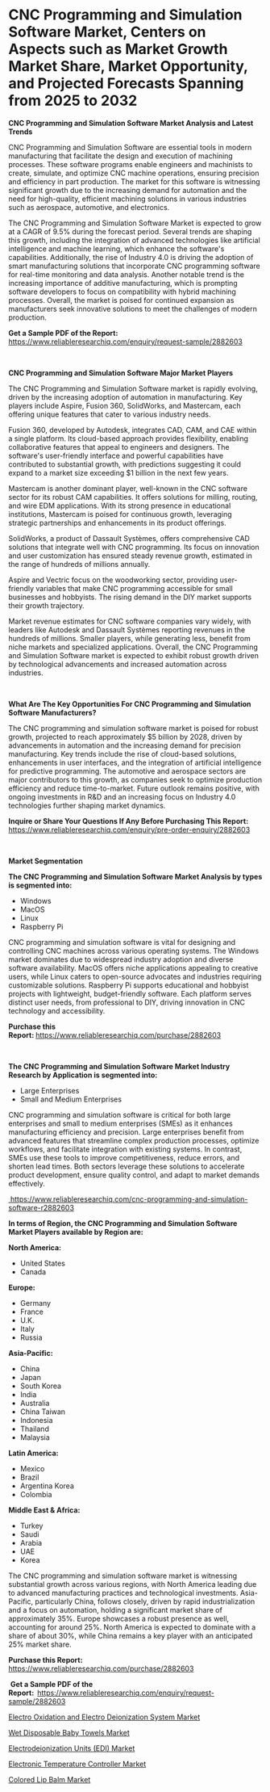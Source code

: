 <p><h1>CNC Programming and Simulation Software Market, Centers on Aspects such as Market Growth Market Share, Market Opportunity, and Projected Forecasts Spanning from 2025 to 2032</h1></p><p><strong>CNC Programming and Simulation Software Market Analysis and Latest Trends</strong></p>
<p><p>CNC Programming and Simulation Software are essential tools in modern manufacturing that facilitate the design and execution of machining processes. These software programs enable engineers and machinists to create, simulate, and optimize CNC machine operations, ensuring precision and efficiency in part production. The market for this software is witnessing significant growth due to the increasing demand for automation and the need for high-quality, efficient machining solutions in various industries such as aerospace, automotive, and electronics.</p><p>The CNC Programming and Simulation Software Market is expected to grow at a CAGR of 9.5% during the forecast period. Several trends are shaping this growth, including the integration of advanced technologies like artificial intelligence and machine learning, which enhance the software's capabilities. Additionally, the rise of Industry 4.0 is driving the adoption of smart manufacturing solutions that incorporate CNC programming software for real-time monitoring and data analysis. Another notable trend is the increasing importance of additive manufacturing, which is prompting software developers to focus on compatibility with hybrid machining processes. Overall, the market is poised for continued expansion as manufacturers seek innovative solutions to meet the challenges of modern production.</p></p>
<p><strong>Get a Sample PDF of the Report:&nbsp;</strong> <a href="https://www.reliableresearchiq.com/enquiry/request-sample/2882603?utm_campaign=99&utm_medium=2&utm_source=Github&utm_content=ia&utm_term=13032025&utm_id=cnc-programming-and-simulation-software">https://www.reliableresearchiq.com/enquiry/request-sample/2882603</a></p>
<p>&nbsp;</p>
<p><strong>CNC Programming and Simulation Software Major Market Players</strong></p>
<p><p>The CNC Programming and Simulation Software market is rapidly evolving, driven by the increasing adoption of automation in manufacturing. Key players include Aspire, Fusion 360, SolidWorks, and Mastercam, each offering unique features that cater to various industry needs.</p><p>Fusion 360, developed by Autodesk, integrates CAD, CAM, and CAE within a single platform. Its cloud-based approach provides flexibility, enabling collaborative features that appeal to engineers and designers. The software's user-friendly interface and powerful capabilities have contributed to substantial growth, with predictions suggesting it could expand to a market size exceeding $1 billion in the next few years.</p><p>Mastercam is another dominant player, well-known in the CNC software sector for its robust CAM capabilities. It offers solutions for milling, routing, and wire EDM applications. With its strong presence in educational institutions, Mastercam is poised for continuous growth, leveraging strategic partnerships and enhancements in its product offerings.</p><p>SolidWorks, a product of Dassault Systèmes, offers comprehensive CAD solutions that integrate well with CNC programming. Its focus on innovation and user customization has ensured steady revenue growth, estimated in the range of hundreds of millions annually.</p><p>Aspire and Vectric focus on the woodworking sector, providing user-friendly variables that make CNC programming accessible for small businesses and hobbyists. The rising demand in the DIY market supports their growth trajectory.</p><p>Market revenue estimates for CNC software companies vary widely, with leaders like Autodesk and Dassault Systèmes reporting revenues in the hundreds of millions. Smaller players, while generating less, benefit from niche markets and specialized applications. Overall, the CNC Programming and Simulation Software market is expected to exhibit robust growth driven by technological advancements and increased automation across industries.</p></p>
<p>&nbsp;</p>
<p><strong>What Are The Key Opportunities For CNC Programming and Simulation Software Manufacturers?</strong></p>
<p><p>The CNC programming and simulation software market is poised for robust growth, projected to reach approximately $5 billion by 2028, driven by advancements in automation and the increasing demand for precision manufacturing. Key trends include the rise of cloud-based solutions, enhancements in user interfaces, and the integration of artificial intelligence for predictive programming. The automotive and aerospace sectors are major contributors to this growth, as companies seek to optimize production efficiency and reduce time-to-market. Future outlook remains positive, with ongoing investments in R&D and an increasing focus on Industry 4.0 technologies further shaping market dynamics.</p></p>
<p><strong>Inquire or Share Your Questions If Any Before Purchasing This Report:</strong> <a href="https://www.reliableresearchiq.com/enquiry/pre-order-enquiry/2882603?utm_campaign=99&utm_medium=2&utm_source=Github&utm_content=ia&utm_term=13032025&utm_id=cnc-programming-and-simulation-software">https://www.reliableresearchiq.com/enquiry/pre-order-enquiry/2882603</a></p>
<p>&nbsp;</p>
<p><strong>Market Segmentation</strong></p>
<p><strong>The CNC Programming and Simulation Software Market Analysis by types is segmented into:</strong></p>
<p><ul><li>Windows</li><li>MacOS</li><li>Linux</li><li>Raspberry Pi</li></ul></p>
<p><p>CNC programming and simulation software is vital for designing and controlling CNC machines across various operating systems. The Windows market dominates due to widespread industry adoption and diverse software availability. MacOS offers niche applications appealing to creative users, while Linux caters to open-source advocates and industries requiring customizable solutions. Raspberry Pi supports educational and hobbyist projects with lightweight, budget-friendly software. Each platform serves distinct user needs, from professional to DIY, driving innovation in CNC technology and accessibility.</p></p>
<p><strong>Purchase this Report:&nbsp;</strong><a href="https://www.reliableresearchiq.com/purchase/2882603?utm_campaign=99&utm_medium=2&utm_source=Github&utm_content=ia&utm_term=13032025&utm_id=cnc-programming-and-simulation-software">https://www.reliableresearchiq.com/purchase/2882603</a></p>
<p>&nbsp;</p>
<p><strong>The CNC Programming and Simulation Software Market Industry Research by Application is segmented into:</strong></p>
<p><ul><li>Large Enterprises</li><li>Small and Medium Enterprises</li></ul></p>
<p><p>CNC programming and simulation software is critical for both large enterprises and small to medium enterprises (SMEs) as it enhances manufacturing efficiency and precision. Large enterprises benefit from advanced features that streamline complex production processes, optimize workflows, and facilitate integration with existing systems. In contrast, SMEs use these tools to improve competitiveness, reduce errors, and shorten lead times. Both sectors leverage these solutions to accelerate product development, ensure quality control, and adapt to market demands effectively.</p></p>
<p><a href="https://www.reliableresearchiq.com/cnc-programming-and-simulation-software-r2882603?utm_campaign=99&utm_medium=2&utm_source=Github&utm_content=ia&utm_term=13032025&utm_id=cnc-programming-and-simulation-software">&nbsp;https://www.reliableresearchiq.com/cnc-programming-and-simulation-software-r2882603</a></p>
<p><strong>In terms of Region, the CNC Programming and Simulation Software Market Players available by Region are:</strong></p>
<p>
    <p> <strong> North America: </strong>
        <ul>
            <li>United States</li>
            <li>Canada</li>
        </ul>
        </p> 
    <p> <strong> Europe: </strong>
        <ul>
            <li>Germany</li>
            <li>France</li>
            <li>U.K.</li>
            <li>Italy</li>
            <li>Russia</li>
        </ul>
        </p> 
    <p> <strong> Asia-Pacific: </strong>
        <ul>
            <li>China</li>
            <li>Japan</li>
            <li>South Korea</li>
            <li>India</li>
            <li>Australia</li>
            <li>China Taiwan</li>
            <li>Indonesia</li>
            <li>Thailand</li>
            <li>Malaysia</li>
        </ul>
        </p> 
    <p> <strong> Latin America: </strong>
        <ul>
            <li>Mexico</li>
            <li>Brazil</li>
            <li>Argentina Korea</li>
            <li>Colombia</li>
        </ul>
        </p> 
    <p> <strong> Middle East & Africa: </strong>
        <ul>
            <li>Turkey</li>
            <li>Saudi</li>
            <li>Arabia</li>
            <li>UAE</li>
            <li>Korea</li>
        </ul>
    </p>
    </p>
<p><p>The CNC programming and simulation software market is witnessing substantial growth across various regions, with North America leading due to advanced manufacturing practices and technological investments. Asia-Pacific, particularly China, follows closely, driven by rapid industrialization and a focus on automation, holding a significant market share of approximately 35%. Europe showcases a robust presence as well, accounting for around 25%. North America is expected to dominate with a share of about 30%, while China remains a key player with an anticipated 25% market share.</p></p>
<p><strong>Purchase this Report: </strong><a href="https://www.reliableresearchiq.com/purchase/2882603?utm_campaign=99&utm_medium=2&utm_source=Github&utm_content=ia&utm_term=13032025&utm_id=cnc-programming-and-simulation-software">https://www.reliableresearchiq.com/purchase/2882603</a></p>
<p>&nbsp;<strong>Get a Sample PDF of the Report:&nbsp;&nbsp;</strong><a href="https://www.reliableresearchiq.com/enquiry/request-sample/2882603?utm_campaign=99&utm_medium=2&utm_source=Github&utm_content=ia&utm_term=13032025&utm_id=cnc-programming-and-simulation-software">https://www.reliableresearchiq.com/enquiry/request-sample/2882603</a></p>
<p><strong></strong></p>
<p><p><a href="https://github.com/vespigeakexc/Market-Research-Report-List-1/blob/main/electro-oxidation-and-electro-deionization-system-market.md?utm_campaign=99&utm_medium=2&utm_source=Github&utm_content=ia&utm_term=13032025&utm_id=cnc-programming-and-simulation-software">Electro Oxidation and Electro Deionization System Market</a></p><p><a href="https://github.com/taffouasaoka/Market-Research-Report-List-1/blob/main/wet-disposable-baby-towels-market.md?utm_campaign=99&utm_medium=2&utm_source=Github&utm_content=ia&utm_term=13032025&utm_id=cnc-programming-and-simulation-software">Wet Disposable Baby Towels Market</a></p><p><a href="https://github.com/moorsdorak31/Market-Research-Report-List-1/blob/main/electrodeionization-units-edi-market.md?utm_campaign=99&utm_medium=2&utm_source=Github&utm_content=ia&utm_term=13032025&utm_id=cnc-programming-and-simulation-software">Electrodeionization Units (EDI) Market</a></p><p><a href="https://github.com/danitkeavyx7/Market-Research-Report-List-1/blob/main/electronic-temperature-controller-market.md?utm_campaign=99&utm_medium=2&utm_source=Github&utm_content=ia&utm_term=13032025&utm_id=cnc-programming-and-simulation-software">Electronic Temperature Controller Market</a></p><p><a href="https://github.com/bartzthateis/Market-Research-Report-List-1/blob/main/colored-lip-balm-market.md?utm_campaign=99&utm_medium=2&utm_source=Github&utm_content=ia&utm_term=13032025&utm_id=cnc-programming-and-simulation-software">Colored Lip Balm Market</a></p></p>